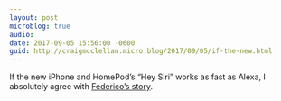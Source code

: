 ```yaml
---
layout: post
microblog: true
audio: 
date: 2017-09-05 15:56:00 -0600
guid: http://craigmcclellan.micro.blog/2017/09/05/if-the-new.html
---
```

If the new iPhone and HomePod’s “Hey Siri” works as fast as Alexa, I absolutely agree with [Federico’s story](https://overcast.fm/+CHZ9PXucA/1:04:51). 
